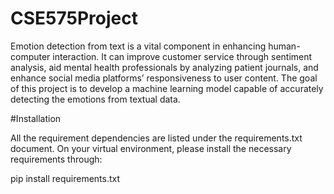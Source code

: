 # CSE575Project

Emotion detection from text is a vital component in enhancing human-computer interaction. It can improve customer service through sentiment analysis, aid mental health professionals by analyzing patient journals, and enhance social media platforms’ responsiveness to user content. The goal of this project is to develop a machine learning model capable of accurately detecting the emotions from textual data.


#Installation


All the requirement dependencies are listed under the requirements.txt document. On your virtual environment, please install the necessary requirements through:

pip install requirements.txt
